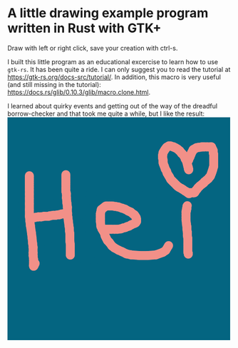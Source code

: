 # A little drawing example program written in Rust with GTK+
Draw with left or right click, save your creation with ctrl-s.

I built this little program as an educational excercise to learn how to use `gtk-rs`.
It has been quite a ride. I can only suggest you to read the tutorial at https://gtk-rs.org/docs-src/tutorial/. In addition, this macro is very useful (and still missing in the tutorial): https://docs.rs/glib/0.10.3/glib/macro.clone.html.

I learned about quirky events and getting out of the way of the dreadful borrow-checker and that took me quite a while, but I like the result:
![alt text](./drawing.png)
